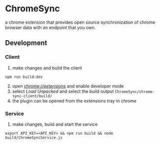 # ChromeSync
a chrome extension that provides open source synchronization of chrome browser data with an endpoint that you own.
## Development

### Client
1. make changes and build the client
```shell
npm run build:dev
```
2. open [chrome://extensions](chrome://extensions) and enable developer mode
3. select *Load Unpacked* and select the build output `ChromeSync/chrome-sync-client/build/`
4. the plugin can be opened from the extensions tray in chrome

### Service
1. make changes, build and start the service
```shell
export API_KEY=<API_KEY> && npm run build && node build/ChromeSyncService.js
```